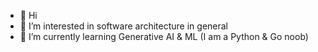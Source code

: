 - 👋 Hi
- 👀 I’m interested in software architecture in general
- 🌱 I’m currently learning Generative AI & ML (I am a Python & Go noob)

<!---
gerultofrivia/gerultofrivia is a ✨ special ✨ repository because its `README.md` (this file) appears on your GitHub profile.
You can click the Preview link to take a look at your changes.
--->
